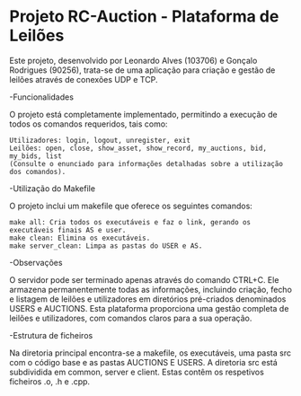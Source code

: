 # Projeto RC-Auction - Plataforma de Leilões

Este projeto, desenvolvido por Leonardo Alves (103706) e Gonçalo Rodrigues (90256), trata-se de uma aplicação para criação e gestão de leilões através de conexões UDP e TCP.

-Funcionalidades

O projeto está completamente implementado, permitindo a execução de todos os comandos requeridos, tais como:

    Utilizadores: login, logout, unregister, exit
    Leilões: open, close, show_asset, show_record, my_auctions, bid, my_bids, list
    (Consulte o enunciado para informações detalhadas sobre a utilização dos comandos).

-Utilização do Makefile

O projeto inclui um makefile que oferece os seguintes comandos:

    make all: Cria todos os executáveis e faz o link, gerando os executáveis finais AS e user.
    make clean: Elimina os executáveis.
    make server_clean: Limpa as pastas do USER e AS.

-Observações

O servidor pode ser terminado apenas através do comando CTRL+C. Ele armazena permanentemente todas as informações, incluindo criação, fecho e listagem de leilões e utilizadores em diretórios pré-criados denominados USERS e AUCTIONS.
Esta plataforma proporciona uma gestão completa de leilões e utilizadores, com comandos claros para a sua operação.

-Estrutura de ficheiros

Na diretoria principal encontra-se a makefile, os executáveis, uma pasta src com o código base e as pastas AUCTIONS E USERS.
A diretoria src está subdividida em common, server e client. Estas contêm os respetivos ficheiros .o, .h e .cpp.

